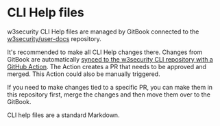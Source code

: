 # CLI Help files

w3security CLI Help files are managed by GitBook connected to the [w3security/user-docs](https://github.com/w3security/user-docs) repository.

It's recommended to make all CLI Help changes there. Changes from GitBook are automatically [synced to the w3security CLI repository with a GitHub Action](https://github.com/w3security/w3security/actions/workflows/sync-cli-help-to-user-docs.yml). The Action creates a PR that needs to be approved and merged. This Action could also be manually triggered.

If you need to make changes tied to a specific PR, you can make them in this repository first, merge the changes and then move them over to the GitBook.

CLI help files are a standard Markdown.
